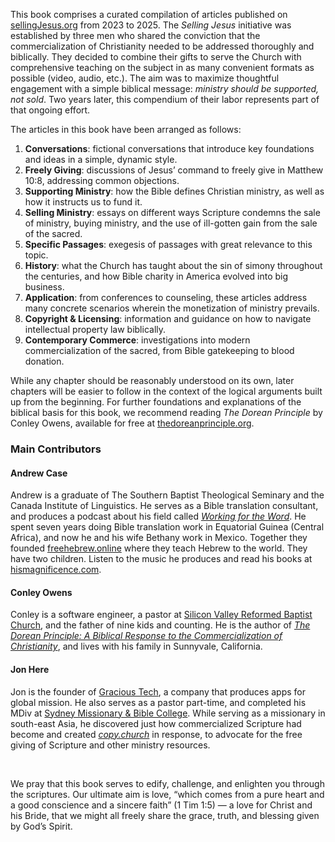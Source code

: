 
This book comprises a curated compilation of articles published on [sellingJesus.org](https://sellingjesus.org) from 2023 to 2025. The _Selling Jesus_ initiative was established by three men who shared the conviction that the commercialization of Christianity needed to be addressed thoroughly and biblically. They decided to combine their gifts to serve the Church with comprehensive teaching on the subject in as many convenient formats as possible (video, audio, etc.). The aim was to maximize thoughtful engagement with a simple biblical message: _ministry should be supported, not sold_. Two years later, this compendium of their labor represents part of that ongoing effort.

The articles in this book have been arranged as follows:

1. __Conversations__: fictional conversations that introduce key foundations and ideas in a simple, dynamic style.
2. __Freely Giving__: discussions of Jesus’ command to freely give in Matthew 10:8, addressing common objections.
3. __Supporting Ministry__: how the Bible defines Christian ministry, as well as how it instructs us to fund it.
4. __Selling Ministry__: essays on different ways Scripture condemns the sale of ministry, buying ministry, and the use of ill-gotten gain from the sale of the sacred.
5. __Specific Passages__: exegesis of passages with great relevance to this topic.
6. __History__: what the Church has taught about the sin of simony throughout the centuries, and how Bible charity in America evolved into big business.
7. __Application__: from conferences to counseling, these articles address many concrete scenarios wherein the monetization of ministry prevails.
8. __Copyright & Licensing__: information and guidance on how to navigate intellectual property law biblically.
9. __Contemporary Commerce__: investigations into modern commercialization of the sacred, from Bible gatekeeping to blood donation.

While any chapter should be reasonably understood on its own, later chapters will be easier to follow in the context of the logical arguments built up from the beginning. For further foundations and explanations of the biblical basis for this book, we recommend reading _The Dorean Principle_ by Conley Owens, available for free at [thedoreanprinciple.org](https://thedoreanprinciple.org/).


### Main Contributors

#### Andrew Case

Andrew is a graduate of The Southern Baptist Theological Seminary and the Canada Institute of Linguistics. He serves as a Bible translation consultant, and produces a podcast about his field called _[Working for the Word](https://workingfortheword.com/)_. He spent seven years doing Bible translation work in Equatorial Guinea (Central Africa), and now he and his wife Bethany work in Mexico. Together they founded [freehebrew.online](https://freehebrew.online/) where they teach Hebrew to the world. They have two children. Listen to the music he produces and read his books at [hismagnificence.com](https://hismagnificence.com/).

#### Conley Owens

Conley is a software engineer, a pastor at [Silicon Valley Reformed Baptist Church](https://svrbc.org/), and the father of nine kids and counting. He is the author of _[The Dorean Principle: A Biblical Response to the Commercialization of Christianity](https://thedoreanprinciple.org/)_, and lives with his family in Sunnyvale, California.

#### Jon Here

Jon is the founder of [Gracious Tech](https://gracious.tech), a company that produces apps for global mission. He also serves as a pastor part-time, and completed his MDiv at [Sydney Missionary & Bible College](https://www.smbc.edu.au/). While serving as a missionary in south-east Asia, he discovered just how commercialized Scripture had become and created *[copy.church](https://copy.church)* in response, to advocate for the free giving of Scripture and other ministry resources.

&nbsp;

We pray that this book serves to edify, challenge, and enlighten you through the scriptures. Our ultimate aim is love, “which comes from a pure heart and a good conscience and a sincere faith” (1 Tim 1:5) — a love for Christ and his Bride, that we might all freely share the grace, truth, and blessing given by God’s Spirit.
